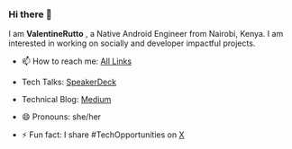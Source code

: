 ### Hi there 👋
I am **ValentineRutto** ,  a Native Android Engineer from Nairobi, Kenya. I am interested in working on socially and developer impactful projects.

- 📫 How to reach me:  [All Links](https://linktr.ee/ValentineRutto)  

- Tech Talks: [SpeakerDeck](https://speakerdeck.com/valentinerutto)
 
- Technical Blog: [Medium](https://medium.com/@valentinerutto)

- 😄 Pronouns: she/her
- ⚡ Fun fact: I share #TechOpportunities on [X](https://twitter.com/valentinerutto) 

